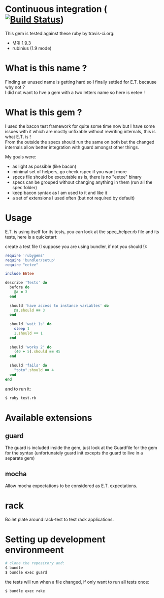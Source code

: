 
# Continuous integration ([![Build Status](https://secure.travis-ci.org/schmurfy/eetee.png)](http://travis-ci.org/schmurfy/eetee))

This gem is tested against these ruby by travis-ci.org:

- MRI 1.9.3
- rubinius (1.9 mode)

# What is this name ?

Finding an unused name is getting hard so I finally settled for E.T. because why not ?  
I did not want to hve a gem with a two letters name so here is eetee !

# What is this gem ?

I used the bacon test framework for quite some time now but I have some issues with it which
are mostly unfixable without rewriting internals, this is what E.T. is !  
From the outside the specs should run the same on both but the changed internals allow better
integration with guard amongst other things.

My goals were:
- as light as possible (like bacon)
- minimal set of helpers, go check rspec if you want more
- specs file should be executable as is, there is no "eetee" binary
- specs can be grouped without changing anything in them (run all the spec folder)
- keep bacon syntax as I am used to it and like it
- a set of extensions I used often (but not required by default)

# Usage

E.T. is using itself for its tests, you can look at the spec_helper.rb file and its tests,
here is a quickstart:

create a test file (I suppose you are using bundler, if not you should !):
```ruby
require 'rubygems'
require 'bundler/setup'
require "eetee"

include EEtee

describe 'Tests' do
  before do
    @a = 3
  end
  
  should 'have access to instance variables' do
    @a.should == 3
  end
  
  should 'wait 1s' do
    sleep 1
    1.should == 1
  end
  
  should 'works 2' do
    (40 + 5).should == 45
  end
  
  should 'fails' do
    "toto".should == 4
  end
end
```

and to run it:
```bash
$ ruby test.rb
```

# Available extensions

## guard
The guard is included inside the gem, just look at the Guardfile for the gem for the syntax (unfortunately guard init excepts the guard to live in a separate gem)

## mocha
Allow mocha expectations to be considered as E.T. expectations.

# rack
Boilet plate around rack-test to test rack applications.


# Setting up development environmeent

```bash
# clone the repository and:
$ bundle
$ bundle exec guard
```

the tests will run when a file changed, if only want to run all tests once:

```bash
$ bundle exec rake
```

